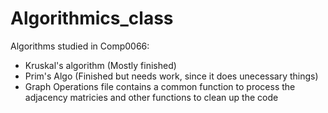 # Algorithmics_class
Algorithms studied in Comp0066:
- Kruskal's algorithm (Mostly finished)
- Prim's Algo (Finished but needs work, since it does unecessary things)
- Graph Operations file contains a common function to process the adjacency matricies and other functions to clean up the code
